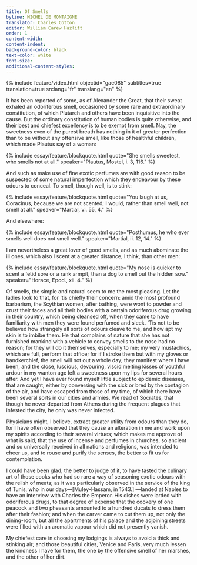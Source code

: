 ```yaml
---
title: Of Smells
byline: MICHEL DE MONTAIGNE 
translator: Charles Cotton
editor: William Carew Hazlitt
order: 1
content-width:
content-indent:
background-color: black
text-color: white
font-size: 
additional-content-styles:
---
```


{% include feature/video.html objectid="gae085" subtitles=true translation=true srclang="fr" translang="en" %}


It has been reported of some, as of Alexander the Great, that their sweat exhaled an odoriferous smell, occasioned by some rare and extraordinary constitution, of which Plutarch and others have been inquisitive into the cause. But the ordinary constitution of human bodies is quite otherwise, and their best and chiefest excellency is to be exempt from smell. Nay, the sweetness even of the purest breath has nothing in it of greater perfection than to be without any offensive smell, like those of healthful children, which made Plautus say of a woman:

{% include essay/feature/blockquote.html quote="She smells sweetest, who smells not at all." speaker="Plautus, Mostel, i. 3, 116." %}

And such as make use of fine exotic perfumes are with good reason to be suspected of some natural imperfection which they endeavour by these odours to conceal. To smell, though well, is to stink:

{% include essay/feature/blockquote.html quote="You laugh at us, Coracinus, because we are not scented; I would, rather than smell well, not smell at all." speaker="Martial, vi. 55, 4." %}

And elsewhere:

{% include essay/feature/blockquote.html quote="Posthumus, he who ever smells well does not smell well." speaker="Martial, ii. 12, 14." %}

I am nevertheless a great lover of good smells, and as much abominate the ill ones, which also I scent at a greater distance, I think, than other men:

{% include essay/feature/blockquote.html quote="My nose is quicker to scent a fetid sore or a rank armpit, than a dog to smell out the hidden sow." speaker="Horace, Epod., xii. 4." %}

Of smells, the simple and natural seem to me the most pleasing. Let the ladies look to that, for 'tis chiefly their concern: amid the most profound barbarism, the Scythian women, after bathing, were wont to powder and crust their faces and all their bodies with a certain odoriferous drug growing in their country, which being cleansed off, when they came to have familiarity with men they were found perfumed and sleek. 'Tis not to be believed how strangely all sorts of odours cleave to me, and how apt my skin is to imbibe them. He that complains of nature that she has not furnished mankind with a vehicle to convey smells to the nose had no reason; for they will do it themselves, especially to me; my very mustachios, which are full, perform that office; for if I stroke them but with my gloves or handkerchief, the smell will not out a whole day; they manifest where I have been, and the close, luscious, devouring, viscid melting kisses of youthful ardour in my wanton age left a sweetness upon my lips for several hours after. And yet I have ever found myself little subject to epidemic diseases, that are caught, either by conversing with the sick or bred by the contagion of the air, and have escaped from those of my time, of which there have been several sorts in our cities and armies. We read of Socrates, that though he never departed from Athens during the frequent plagues that infested the city, he only was never infected.

Physicians might, I believe, extract greater utility from odours than they do, for I have often observed that they cause an alteration in me and work upon my spirits according to their several virtues; which makes me approve of what is said, that the use of incense and perfumes in churches, so ancient and so universally received in all nations and religions, was intended to cheer us, and to rouse and purify the senses, the better to fit us for contemplation.

I could have been glad, the better to judge of it, to have tasted the culinary art of those cooks who had so rare a way of seasoning exotic odours with the relish of meats; as it was particularly observed in the service of the king of Tunis, who in our days—[Muley-Hassam, in 1543.] —landed at Naples to have an interview with Charles the Emperor. His dishes were larded with odoriferous drugs, to that degree of expense that the cookery of one peacock and two pheasants amounted to a hundred ducats to dress them after their fashion; and when the carver came to cut them up, not only the dining-room, but all the apartments of his palace and the adjoining streets were filled with an aromatic vapour which did not presently vanish.

My chiefest care in choosing my lodgings is always to avoid a thick and stinking air; and those beautiful cities, Venice and Paris, very much lessen the kindness I have for them, the one by the offensive smell of her marshes, and the other of her dirt.